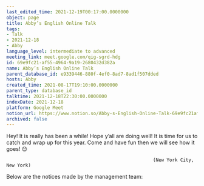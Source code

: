 ```yaml
---
last_edited_time: 2021-12-19T00:17:00.0000000
object: page
title: Abby’s English Online Talk
tags:
- Talk
- 2021-12-18
- Abby
language_level: intermediate to advanced
meeting_link: meet.google.com/qig-sgrd-hdg
id: 69e9fc21-af55-4964-9a19-2680432d382a
name: Abby’s English Online Talk
parent_database_id: e9339446-880f-4ef0-8ad7-8ad1f507dded
hosts: Abby
created_time: 2021-08-17T19:10:00.0000000
parent_type: database_id
talktime: 2021-12-18T22:30:00.0000000
indexDate: 2021-12-18
platform: Google Meet
notion_url: https://www.notion.so/Abby-s-English-Online-Talk-69e9fc21af5549649a192680432d382a
archived: false
---
```


Hey! It is really has been a while! Hope y’all are doing well! It is time for us to catch and wrap up for this year. Come and have fun then we will see how it goes! 😊



                                                          (New York City, New York)



Below are the notices made by the management team:


